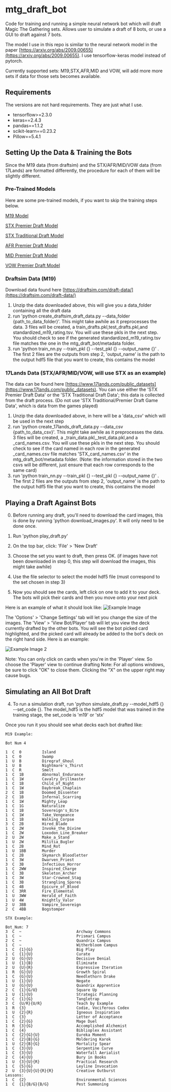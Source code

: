 # mtg_draft_bot

Code for training and running a simple neural network bot which will draft Magic The Gathering sets. Allows user to simulate a draft of 8 bots, or use a GUI to draft against 7 bots.

The model I use in this repo is similar to the neural network model in the paper [https://arxiv.org/abs/2009.00655](https://arxiv.org/abs/2009.00655). I use tensorflow-keras model instead of pytorch.

Currently supported sets: M19,STX,AFR,MID and VOW, will add more more sets if data for those sets becomes available.

## Requirements
The versions are not hard requirements. They are just what I use.
* tensorflow>=2.3.0
* keras==2.4.3
* pandas==1.1.2
* scikit-learn==0.23.2
* Pillow==5.4.1

## Setting Up the Data & Training the Bots
Since the M19 data (from draftsim) and the STX/AFR/MID/VOW data (from 17Lands) are formatted differently, the procedure for each of them will be slightly different.

### Pre-Trained Models
Here are some pre-trained models, if you want to skip the training steps below.

[M19 Model](https://drive.google.com/file/d/1YplrfTjG31SiKLTtg2g19aB5cZYb-qKA/view?usp=sharing)

[STX Premier Draft Model](https://drive.google.com/file/d/1FurL_mpAPQR_8Mj7NDRo6rfqF7biHBHy/view?usp=sharing)

[STX Traditional Draft Model](https://drive.google.com/file/d/1BQUt-MEi-SBYziPUu0MvhfE-HEtxAuIF/view?usp=sharing)

[AFR Premier Draft Model](https://drive.google.com/file/d/1E3TogWl61kDjq_FtqPj-yZijFIBCpque/view?usp=sharing)

[MID Premier Draft Model](https://drive.google.com/file/d/1Ik5LEBuLi9MXyUvkdcuDzEOIt47nrVMM/view?usp=sharing)

[VOW Premier Draft Model](https://drive.google.com/file/d/1h1wK7fVNIaS1y87Leaj3v-Dx0Pb9lmrH/view?usp=sharing)

### Draftsim Data (M19)
Download data found here [https://draftsim.com/draft-data/](https://draftsim.com/draft-data/)

1. Unzip the data downloaded above, this will give you a data_folder containing all the draft data
2. run 'python create_draftsim_draft_data.py --data_folder {path_to_data_folder}'. This might take awhile as it preprocesses the data.
3 files will be created, a train_drafts.pkl,test_drafts.pkl,and standardized_m19_rating.tsv. You will use these pkls in the next step. You should check to see if the generated standardized_m19_rating.tsv file matches the one in the mtg_draft_bot/metadata folder.
3. run  'python train_nn.py --train_pkl {} --test_pkl {} --output_name {}' . The first 
2 files are the outputs from step 2, 'output_name' is the path to the output hdf5 file that you want to create, this contains the model

### 17Lands Data (STX/AFR/MID/VOW, will use STX as an example)
The data can be found here [https://www.17lands.com/public_datasets](https://www.17lands.com/public_datasets). You can use either the 'STX Premier Draft Data' or the 'STX Traditional Draft Data'; this data is collected from the draft process. (Do not use 'STX Traditional/Premier Draft Game Data', which is data from the games played)
1. Unzip the data downloaded above, in here will be a 'data_csv' which will be used in the next step
2. run 'python create_17lands_draft_data.py --data_csv {path_to_data_csv}'. This might take awhile as it preprocesses the data.
3 files will be created, a _train_data.pkl,_test_data.pkl,and a _card_names.csv. You will use these pkls in the next step. You should check to see if the card named in each row in the generated _card_names.csv file matches 'STX_card_names.csv' in the mtg_draft_bot/metadata folder. (Note: the information stored in the two csvs will be different, just ensure that each row corresponds to the same card)
3. run  'python train_nn.py --train_pkl {} --test_pkl {} --output_name {}' . The first 
2 files are the outputs from step 2, 'output_name' is the path to the output hdf5 file that you want to create, this contains the model

## Playing a Draft Against Bots
0. Before running any draft, you'll need to download the card images, this is done by running 'python download_images.py'. It will only need to be done once.

1. Run 'python play_draft.py' 
2. On the top bar, click:  'File' > 'New Draft'
3. Choose the set you want to draft, then press OK. (if images have not been downloaded in step 0, this step will download the images, this might take awhile)
4. Use the file selector to select the model hdf5 file (must correspond to the set chosen in step 3)
5. Now you should see the cards, left click on one to add it to your deck. The bots will pick their cards and then you move onto your next pick

Here is an example of what it should look like:
![Example Image](https://github.com/PhilippeNguyen/mtg_draft_bot/blob/master/assets/play_draft_ex_1.png)

The 'Options' > 'Change Settings' tab will let you change the size of the images.
The 'View' > 'View Bot/Player' tab will let you view the deck currently drafted by the other bots. You will see the bot picked card highlighted, and the picked card will already be added to the bot's deck on the right hand side. Here is an example:

![Example Image 2](https://github.com/PhilippeNguyen/mtg_draft_bot/blob/master/assets/play_draft_ex_2.png)


Note: You can only click on cards when you're in the 'Player' view. So choose the 'Player' view to continue drafting
Note: For all options windows, be sure to click "OK" to close them. Clicking the "X" on the upper right may cause bugs.

## Simulating an All Bot Draft
4. To run a simulation draft, run 'python simulate_draft.py --model_hdf5 {} --set_code {}. 
The model_hdf5 is the hdf5 model that was trained in the training stage, the set_code is 'm19' or 'stx'


Once you run it you should see what decks each bot drafted like:

```
M19 Example:

Bot Num 4

1  C  0         Island
1  C  0         Swamp
1  U  B         Diregraf_Ghoul
1  U  B         Nightmare's_Thirst
1  C  R         Smelt
1  C  1B        Abnormal_Endurance
1  C  1W        Cavalry_Drillmaster
1  C  1B        Child_of_Night
1  C  1W        Daybreak_Chaplain
2  C  1B        Doomed_Dissenter
2  C  1B        Infernal_Scarring
1  C  1W        Mighty_Leap
1  C  1G        Naturalize
1  C  1B        Sovereign's_Bite
1  C  1W        Take_Vengeance
1  C  1B        Walking_Corpse
3  C  2B        Hired_Blade
1  C  2W        Invoke_the_Divine
1  C  2W        Loxodon_Line_Breaker
2  U  2W        Make_a_Stand
1  U  2W        Militia_Bugler
1  C  2B        Mind_Rot
1  U  1BB       Murder
1  C  2B        Skymarch_Bloodletter
1  C  3W        Dwarven_Priest
3  C  3B        Infectious_Horror
1  C  2WW       Inspired_Charge
1  C  3B        Skeleton_Archer
1  C  3W        Star-Crowned_Stag
1  C  3B        Strangling_Spores
1  C  4B        Epicure_of_Blood
1  C  3RR       Fire_Elemental
1  U  3WW       Herald_of_Faith
1  U  4W        Knightly_Valor
2  U  3BB       Vampire_Sovereign
2  C  4BB       Bogstomper

STX Example:

Bot_Num: 7
3  C  ~                        Archway Commons
1  C  ~                        Prismari Campus
2  C  ~                        Quandrix Campus
1  C  ~                        Witherbloom Campus
1  C  {1}{G}                   Big Play
1  C  {1}{U}                   Curate
2  U  {G}{U}                   Decisive Denial
1  U  {1}{B}                   Eliminate
2  U  {U}{R}                   Expressive Iteration
1  R  {G}{U}                   Growth Spiral
1  C  {G}{U}                   Needlethorn Drake
1  U  {1}{U}                   Negate
1  U  {G}{U}                   Quandrix Apprentice
2  C  {1}{G/U}                 Square Up
1  U  {1}{U}                   Strategic Planning
2  C  {1}{G}                   Tangletrap
3  C  {U/R}{U/R}               Teach by Example
1  R  {3}                      Codie, Vociferous Codex
1  U  {2}{R}                   Igneous Inspiration
1  C  {3}                      Letter of Acceptance
1  C  {2}{G}                   Mage Duel
1  R  {3}{G}                   Accomplished Alchemist
1  C  {4}                      Biblioplex Assistant
1  C  {2}{G}{U}                Eureka Moment
1  C  {2}{B}{G}                Moldering Karok
1  U  {2}{B}{G}                Mortality Spear
1  C  {3}{U}                   Serpentine Curve
1  C  {3}{U}                   Waterfall Aerialist
2  C  {4}{U}                   Bury in Books
1  U  {3}{U}{R}                Practical Research
1  C  {5}{G}                   Leyline Invocation
2  U  {3}{U}{U}{R}{R}          Creative Outburst
Lessons:
1  C  {2}                      Environmental Sciences
1  C  {1}{B/G}{B/G}            Pest Summoning
```
